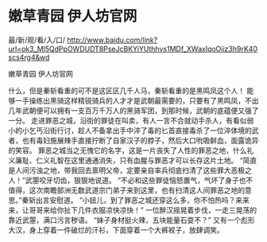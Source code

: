 # 嫩草青园 伊人坊官网

最/新/观/看/入/口/ http://www.baidu.com/link?url=ok3_Ml5QdPpOWDUDT8PseJcBKYiYUthhvs1MDf_XWaxIqoOiiz3h9rK40scs4rg4&wd

嫩草青园 伊人坊官网

   什么，但是秦斩看重的可不是这区区几千人马，秦斩看重的是黑鸣凤这个人！
    能够一手操练出黑骑这样精锐骑兵的人才才是武朝最需要的，只要有了黑鸣凤，不出几年武朝便可以拥有一支百万千万人的黑骑军团，到那时候，武朝的底蕴便又强了一分。
    走进罪恶之城，沿街的罪徒在叫卖，有人一言不合就动手杀人，有看似弱小的小乞丐沿街行讨，趁人不备拿出手中淬了毒的匕首直接毒杀了一位淬体境的武者，也有毒妇施展辣手直接拧断了自家汉子的脖子，然后大口吮吸鲜血，面露诡异的笑容。
    罪恶之城当之无愧它的名字，这是一片丧失了人性的罪恶之地，什么礼义廉耻、仁义礼智在这里通通消失，只有血腥与罪恶才可以长存这片土地。
    “简直是人间污浊之地，带我回去禀明父帝，定要亲自率兵彻底扫清了这些罪大恶极之人！”武曌咬牙切齿，狠狠地说道。
    “不必和这些罪徒恼怒置气，气坏了身子也不值得，这次南瞻部洲无数武道宗门弟子来到这里，也有扫清这人间罪恶之地的意思。”秦斩出言安慰道。
    “小妞儿，到了罪恶之城还穿这么多，你不怕热吗？来来来，让哥哥来给你扯下几件衣服凉快凉快！”
    一位醉汉摇晃着步伐，一走三晃荡的靠近武曌，满口污言秽语。
    “妹子身材挺火辣，五块能量石耍不？”
    又有一个彪形大汉，身上穿着一件破烂的汗衫，下面穿着一个大裤衩子，放肆调笑。
